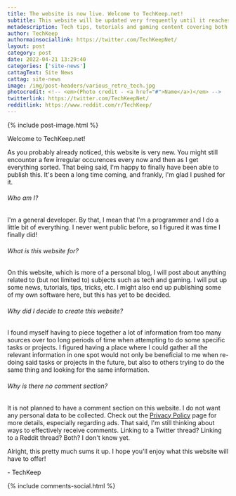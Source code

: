 ```yaml
---
title: The website is now live. Welcome to TechKeep.net!
subtitle: This website will be updated very frequently until it reaches a stable state. More details below.
metadescription: Tech tips, tutorials and gaming content covering both new and old devices on all platforms.
author: TechKeep
authormainsociallink: https://twitter.com/TechKeepNet/
layout: post
category: post
date: 2022-04-21 13:29:40
categories: ['site-news']
cattagText: Site News
cattag: site-news
image: /img/post-headers/various_retro_tech.jpg
photocredit: <!-- <em>(Photo credit - <a href="#">Name</a>)</em> -->
twitterlink: https://twitter.com/TechKeepNet/
redditlink: https://www.reddit.com/r/TechKeep/
---
```


{% include post-image.html %}

<p>Welcome to TechKeep.net!</p>

<p>As you probably already noticed, this website is very new. You might still encounter a few irregular occurences every now and then as I get everything sorted. That being said, I'm happy to finally have been able to publish this. It's been a long time coming, and frankly, I'm glad I pushed for it.</p>

<h6>Who am I?</h6>
<p>I'm a general developer. By that, I mean that I'm a programmer and I do a little bit of everything. I never went public before, so I figured it was time I finally did!</p>

<h6>What is this website for?</h6>
<p>On this website, which is more of a personal blog, I will post about anything related to (but not limited to) subjects such as tech and gaming. I will put up some news, tutorials, tips, tricks, etc. I might also end up publishing some of my own software here, but this has yet to be decided.</p>

<h6>Why did I decide to create this website?</h6>
<p>I found myself having to piece together a lot of information from too many sources over too long periods of time when attempting to do some specific tasks or projects. I figured having a place where I could gather all the relevant information in one spot would not only be beneficial to me when re-doing said tasks or projects in the future, but also to others trying to do the same thing and looking for the same information.</p>

<h6>Why is there no comment section?</h6>
<p>It is not planned to have a comment section on this website. I do not want any personal data to be collected. Check out the <a href="/privacy-policy/">Privacy Policy</a> page for more details, especially regarding ads. That said, I'm still thinking about ways to effectively receive comments. Linking to a Twitter thread? Linking to a Reddit thread? Both? I don't know yet.</p>

<p>Alright, this pretty much sums it up. I hope you'll enjoy what this website will have to offer!</p>

<p>- TechKeep</p>

{% include comments-social.html %}